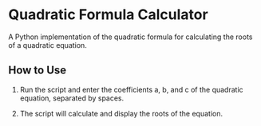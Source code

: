 # Quadratic Formula Calculator

A Python implementation of the quadratic formula for calculating the roots of a quadratic equation.

## How to Use
1. Run the script and enter the coefficients a, b, and c of the quadratic equation, separated by spaces.

2. The script will calculate and display the roots of the equation.
